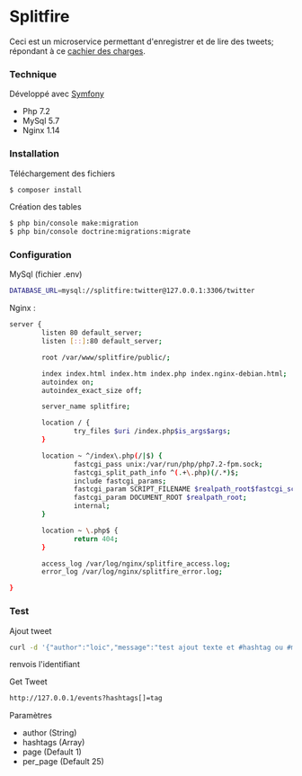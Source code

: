# Splitfire

Ceci est un microservice permettant d'enregistrer et de lire des tweets; répondant à ce [cachier des charges](https://gist.github.com/splitfire-cs/a02342cc4f6f3192154bde7db7c26e2e).



### Technique

Développé avec [Symfony](https://symfony.com/)
  - Php 7.2
  - MySql 5.7
  - Nginx 1.14

### Installation


Téléchargement des fichiers

```sh
$ composer install
```

Création des tables

```sh
$ php bin/console make:migration
$ php bin/console doctrine:migrations:migrate
```

### Configuration

MySql (fichier .env)

```sh
DATABASE_URL=mysql://splitfire:twitter@127.0.0.1:3306/twitter
```


Nginx : 

```sh
server {
        listen 80 default_server;
        listen [::]:80 default_server;

        root /var/www/splitfire/public/;

        index index.html index.htm index.php index.nginx-debian.html;
        autoindex on;
        autoindex_exact_size off;

        server_name splitfire;

        location / {
                try_files $uri /index.php$is_args$args;
        }

        location ~ ^/index\.php(/|$) {
                fastcgi_pass unix:/var/run/php/php7.2-fpm.sock;
                fastcgi_split_path_info ^(.+\.php)(/.*)$;
                include fastcgi_params;
                fastcgi_param SCRIPT_FILENAME $realpath_root$fastcgi_script_name;
                fastcgi_param DOCUMENT_ROOT $realpath_root;
                internal;
        }

        location ~ \.php$ {
                return 404;
        }

        access_log /var/log/nginx/splitfire_access.log;
        error_log /var/log/nginx/splitfire_error.log;

}
```

### Test

Ajout tweet

```sh
curl -d '{"author":"loic","message":"test ajout texte et #hashtag ou #multiHash"}' -H "Content-Type: application/json" -X POST http://127.0.0.1/events
```
renvois l'identifiant


Get Tweet

```sh
http://127.0.0.1/events?hashtags[]=tag
```


Paramètres
  - author (String)
  - hashtags (Array)
  - page (Default 1)
  - per_page (Default 25)
